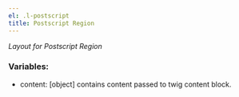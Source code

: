 ```yaml
---
el: .l-postscript
title: Postscript Region
---
```


_Layout for Postscript Region_

### Variables:

- content: [object] contains content passed to twig content block.
